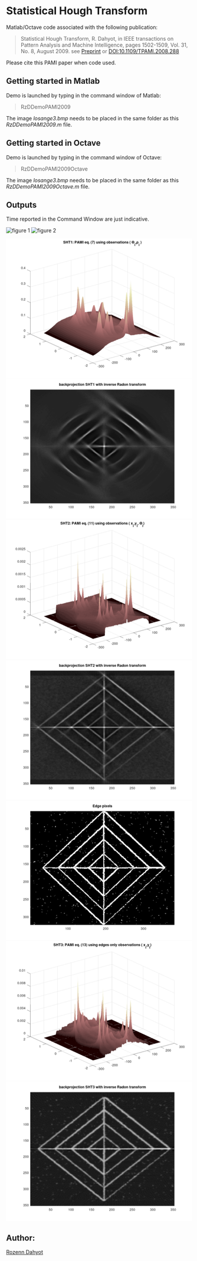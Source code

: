 # Statistical Hough Transform

Matlab/Octave code associated with the following publication: 

> Statistical Hough Transform, R. Dahyot, in IEEE transactions on Pattern Analysis and Machine Intelligence, pages 1502-1509, Vol. 31, No. 8, August 2009. 
see [Preprint](http://www.tara.tcd.ie/handle/2262/31106)  or [DOI:10.1109/TPAMI.2008.288](http://dx.doi.org/10.1109/TPAMI.2008.288)

Please cite this PAMI paper when code used.

## Getting started in Matlab

Demo is launched by typing in the command window of Matlab:

> RzDDemoPAMI2009 

The image *losange3.bmp* needs to be placed in the same folder as this *RzDDemoPAMI2009.m* file.

## Getting started in Octave

Demo is launched by typing in the command window of Octave:

> RzDDemoPAMI2009Octave 

The image *losange3.bmp* needs to be placed in the same folder as this *RzDDemoPAMI2009Octave.m* file.

## Outputs

Time reported in the Command Window are just indicative.

<img width="200" alt="figure 1" src="image/fig1.png"> 
<img width="200" alt="figure 2" src="image/fig2.png"> 

![Figure 3](/images/fig3.png)
![Figure 4](/images/fig4.png)
![Figure 5](/images/fig5.png)
![Figure 6](/images/fig6.png)
![Figure 7](/images/fig7.png)
![Figure 8](/images/fig8.png)
![Figure 9](/images/fig9.png)
## Author: 

[Rozenn Dahyot](https://www.scss.tcd.ie/Rozenn.Dahyot/)

